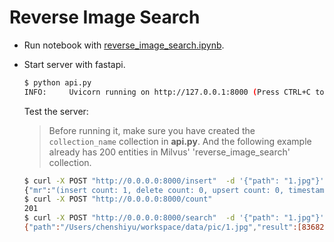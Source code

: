 # Reverse Image Search

- Run notebook with [reverse_image_search.ipynb](./reverse_image_search.ipynb).

- Start server with fastapi.

  ```bash
  $ python api.py
  INFO:     Uvicorn running on http://127.0.0.1:8000 (Press CTRL+C to quit)
  ```

  Test the server:

  > Before running it, make sure you have created the `collection_name` collection in **api.py**. And the following example already has 200 entities in Milvus' 'reverse_image_search' collection.

  ```bash
  $ curl -X POST "http://0.0.0.0:8000/insert"  -d '{"path": "1.jpg"}'
  {"mr":"(insert count: 1, delete count: 0, upsert count: 0, timestamp: 432699123898515457)"}
  $ curl -X POST "http://0.0.0.0:8000/count"
  201
  $ curl -X POST "http://0.0.0.0:8000/search"  -d '{"path": "1.jpg"}'
  {"path":"/Users/chenshiyu/workspace/data/pic/1.jpg","result":[83682058,9605572,67200803,69780733,45421918,99335156,2345006,5632544,5632544,28616422]}%
  
  
  ```

  

